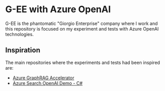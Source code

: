 # G-EE with Azure OpenAI

G-EE is the phantomatic "Giorgio Enterprise" company where I work and this repository is focused on my experiment and tests with Azure OpenAI technologies.

## Inspiration

The main repositories where the experiments and tests had been inspired are:

 * [Azure GraphRAG Accelerator](https://github.com/Azure-Samples/graphrag-accelerator)
 * [Azure Search OpenAI Demo - C#](https://github.com/Azure-Samples/azure-search-openai-demo-csharp)
